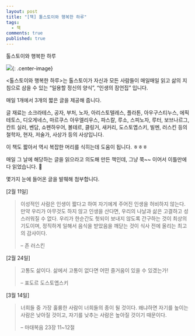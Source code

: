 ```yaml
---
layout: post
title: "[책] 톨스토이와 행복한 하루"
tags: 
  - 책
comments: true
published: true
---
```


톨스토이와 행복한 하루

![](https://lh3.googleusercontent.com/KaFHOjgZQ6nBfqp36wqteoXIxt3aNoi8_9IhVS-t5WgM1WFEBtx_fLkpANYIntvhFCE6tnSW5a0u6mO0JCY=w1000-no-tmp.jpg){: .center-image}

<톨스토이와 행복한 하루>는 톨스토이가 자신과 모든 사람들이 매일매일 읽고 삶의 지침으로 삼을 수 있는 “일용할 정신의 양식”, “인생의 잠언집” 입니다.

매일 1개에서 3개의 짧은 글을 제공해 줍니다.

글 재료는 소크라테스, 공자, 부처, 노자, 아리스토텔레스, 플라톤, 아우구스티누스, 에픽테토스, 디오게네스, 마르쿠스 아우엘리우스, 파스칼, 루소, 스피노자, 루터, 보브나르그, 칸트 실러, 벤담, 쇼펜하우어, 볼테르, 클링거, 새커리, 도스토옙스키, 빌멘, 러스킨 등의 철학자, 현자, 저술가, 사상가 등의 사상입니다.

이 책도 짧아서 역시 복잡한 머리를 식히는데 도움이 됩니다. ㅎㅎㅎ

매일 그 날에 해당하는 글을 읽으라고 의도해 만든 책인데, 그냥 쭉~~ 이어서 이틀만에 다 읽었습니다. 🙂

몇가지 눈에 들어온 글을 발췌해 첨부합니다.

 

[2월 11일]

> 이성적인 사람은 인생이 짧다고 하여 자기에게 주어진 인생을 허비하지 않는다. 만약 우리가 아무것도 하지 않고 인생을 산다면, 우리의 나날과 삶은 고결하고 성스러워질 수 없다. 우리가 한순간도 헛되이 보내지 않도록 간구하는 것이 최상의 기도이며, 정직하게 일해서 음식을 받았음을 깨닫는 것이 식사 전에 올리는 최고의 감사이다.
>
> – 존 러스킨

 

[2월 24일]

> 고통도 삶이다. 삶에서 고통이 없다면 어떤 즐거움이 있을 수 있겠는가!
>
> – 표도르 도스토옙스키

 

[3월 14일]

> 너희들 중 가장 훌륭한 사람이 너희들의 종이 될 것이다. 왜냐하면 자기를 높이는 사람은 낮아질 것이고, 자기를 낮추는 사람은 높아질 것이기 때문이다.
> 
> – 마태복음 23장 11~12절